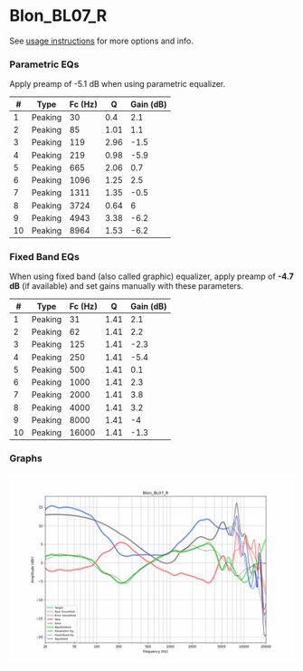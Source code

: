 # Blon_BL07_R
See [usage instructions](https://github.com/jaakkopasanen/AutoEq#usage) for more options and info.

### Parametric EQs
Apply preamp of -5.1 dB when using parametric equalizer.

|   # | Type    |   Fc (Hz) |    Q |   Gain (dB) |
|-----|---------|-----------|------|-------------|
|   1 | Peaking |        30 | 0.4  |         2.1 |
|   2 | Peaking |        85 | 1.01 |         1.1 |
|   3 | Peaking |       119 | 2.96 |        -1.5 |
|   4 | Peaking |       219 | 0.98 |        -5.9 |
|   5 | Peaking |       665 | 2.06 |         0.7 |
|   6 | Peaking |      1096 | 1.25 |         2.5 |
|   7 | Peaking |      1311 | 1.35 |        -0.5 |
|   8 | Peaking |      3724 | 0.64 |         6   |
|   9 | Peaking |      4943 | 3.38 |        -6.2 |
|  10 | Peaking |      8964 | 1.53 |        -6.2 |

### Fixed Band EQs
When using fixed band (also called graphic) equalizer, apply preamp of **-4.7 dB** (if available) and set gains manually with these parameters.

|   # | Type    |   Fc (Hz) |    Q |   Gain (dB) |
|-----|---------|-----------|------|-------------|
|   1 | Peaking |        31 | 1.41 |         2.1 |
|   2 | Peaking |        62 | 1.41 |         2.2 |
|   3 | Peaking |       125 | 1.41 |        -2.3 |
|   4 | Peaking |       250 | 1.41 |        -5.4 |
|   5 | Peaking |       500 | 1.41 |         0.1 |
|   6 | Peaking |      1000 | 1.41 |         2.3 |
|   7 | Peaking |      2000 | 1.41 |         3.8 |
|   8 | Peaking |      4000 | 1.41 |         3.2 |
|   9 | Peaking |      8000 | 1.41 |        -4   |
|  10 | Peaking |     16000 | 1.41 |        -1.3 |

### Graphs
![](./Blon_BL07_R.png)
